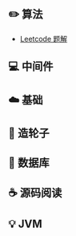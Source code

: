 
## :pencil2: 算法

- [Leetcode 题解](https://github.com/Yoriskkk/CS-NOTE/docs/notes/Leetcode%20题解%20-%20目录.md)

## :computer: 中间件

## :cloud: 基础


## :art: 造轮子


## :floppy_disk: 数据库


## :coffee: 源码阅读

## :bulb: JVM 
